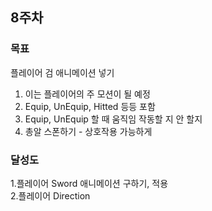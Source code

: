 ## 8주차
### 목표  
플레이어 검 애니메이션 넣기  
1. 이는 플레이어의 주 모션이 될 예정
2. Equip, UnEquip, Hitted 등등 포함
3. Equip, UnEquip 할 때 움직임 작동할 지 안 할지 
4. 총알 스폰하기 - 상호작용 가능하게


### 달성도
1.플레이어 Sword 애니메이션 구하기, 적용  
2.플레이어 Direction  